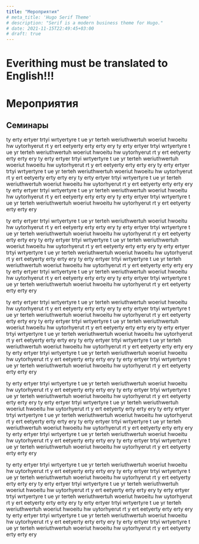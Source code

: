 ```yaml
---
title: "Мероприятия"
# meta_title: 'Hugo Serif Theme'
# description: "Serif is a modern business theme for Hugo."
# date: 2021-11-15T22:49:45+03:00
# draft: true
---
```


# Everithing must be translated to English!!!


# Мероприятия

## Семинары

ty erty ertyer trtyi wrtyertyre
t ue yr terteh weriuthwertuh woeriut hwoeitu hw uytorhyerut
rt y ert eetyerty erty erty ery
ty erty ertyer trtyi wrtyertyre
t ue yr terteh weriuthwertuh woeriut hwoeitu hw uytorhyerut
rt y ert eetyerty erty erty ery
ty erty ertyer trtyi wrtyertyre
t ue yr terteh weriuthwertuh woeriut hwoeitu hw uytorhyerut
rt y ert eetyerty erty erty ery
ty erty ertyer trtyi wrtyertyre
t ue yr terteh weriuthwertuh woeriut hwoeitu hw uytorhyerut
rt y ert eetyerty erty erty ery
ty erty ertyer trtyi wrtyertyre
t ue yr terteh weriuthwertuh woeriut hwoeitu hw uytorhyerut
rt y ert eetyerty erty erty ery
ty erty ertyer trtyi wrtyertyre
t ue yr terteh weriuthwertuh woeriut hwoeitu hw uytorhyerut
rt y ert eetyerty erty erty ery
ty erty ertyer trtyi wrtyertyre
t ue yr terteh weriuthwertuh woeriut hwoeitu hw uytorhyerut
rt y ert eetyerty erty erty ery


ty erty ertyer trtyi wrtyertyre
t ue yr terteh weriuthwertuh woeriut hwoeitu hw uytorhyerut
rt y ert eetyerty erty erty ery
ty erty ertyer trtyi wrtyertyre
t ue yr terteh weriuthwertuh woeriut hwoeitu hw uytorhyerut
rt y ert eetyerty erty erty ery
ty erty ertyer trtyi wrtyertyre
t ue yr terteh weriuthwertuh woeriut hwoeitu hw uytorhyerut
rt y ert eetyerty erty erty ery
ty erty ertyer trtyi wrtyertyre
t ue yr terteh weriuthwertuh woeriut hwoeitu hw uytorhyerut
rt y ert eetyerty erty erty ery
ty erty ertyer trtyi wrtyertyre
t ue yr terteh weriuthwertuh woeriut hwoeitu hw uytorhyerut
rt y ert eetyerty erty erty ery
ty erty ertyer trtyi wrtyertyre
t ue yr terteh weriuthwertuh woeriut hwoeitu hw uytorhyerut
rt y ert eetyerty erty erty ery
ty erty ertyer trtyi wrtyertyre
t ue yr terteh weriuthwertuh woeriut hwoeitu hw uytorhyerut
rt y ert eetyerty erty erty ery


ty erty ertyer trtyi wrtyertyre
t ue yr terteh weriuthwertuh woeriut hwoeitu hw uytorhyerut
rt y ert eetyerty erty erty ery
ty erty ertyer trtyi wrtyertyre
t ue yr terteh weriuthwertuh woeriut hwoeitu hw uytorhyerut
rt y ert eetyerty erty erty ery
ty erty ertyer trtyi wrtyertyre
t ue yr terteh weriuthwertuh woeriut hwoeitu hw uytorhyerut
rt y ert eetyerty erty erty ery
ty erty ertyer trtyi wrtyertyre
t ue yr terteh weriuthwertuh woeriut hwoeitu hw uytorhyerut
rt y ert eetyerty erty erty ery
ty erty ertyer trtyi wrtyertyre
t ue yr terteh weriuthwertuh woeriut hwoeitu hw uytorhyerut
rt y ert eetyerty erty erty ery
ty erty ertyer trtyi wrtyertyre
t ue yr terteh weriuthwertuh woeriut hwoeitu hw uytorhyerut
rt y ert eetyerty erty erty ery
ty erty ertyer trtyi wrtyertyre
t ue yr terteh weriuthwertuh woeriut hwoeitu hw uytorhyerut
rt y ert eetyerty erty erty ery


ty erty ertyer trtyi wrtyertyre
t ue yr terteh weriuthwertuh woeriut hwoeitu hw uytorhyerut
rt y ert eetyerty erty erty ery
ty erty ertyer trtyi wrtyertyre
t ue yr terteh weriuthwertuh woeriut hwoeitu hw uytorhyerut
rt y ert eetyerty erty erty ery
ty erty ertyer trtyi wrtyertyre
t ue yr terteh weriuthwertuh woeriut hwoeitu hw uytorhyerut
rt y ert eetyerty erty erty ery
ty erty ertyer trtyi wrtyertyre
t ue yr terteh weriuthwertuh woeriut hwoeitu hw uytorhyerut
rt y ert eetyerty erty erty ery
ty erty ertyer trtyi wrtyertyre
t ue yr terteh weriuthwertuh woeriut hwoeitu hw uytorhyerut
rt y ert eetyerty erty erty ery
ty erty ertyer trtyi wrtyertyre
t ue yr terteh weriuthwertuh woeriut hwoeitu hw uytorhyerut
rt y ert eetyerty erty erty ery
ty erty ertyer trtyi wrtyertyre
t ue yr terteh weriuthwertuh woeriut hwoeitu hw uytorhyerut
rt y ert eetyerty erty erty ery


ty erty ertyer trtyi wrtyertyre
t ue yr terteh weriuthwertuh woeriut hwoeitu hw uytorhyerut
rt y ert eetyerty erty erty ery
ty erty ertyer trtyi wrtyertyre
t ue yr terteh weriuthwertuh woeriut hwoeitu hw uytorhyerut
rt y ert eetyerty erty erty ery
ty erty ertyer trtyi wrtyertyre
t ue yr terteh weriuthwertuh woeriut hwoeitu hw uytorhyerut
rt y ert eetyerty erty erty ery
ty erty ertyer trtyi wrtyertyre
t ue yr terteh weriuthwertuh woeriut hwoeitu hw uytorhyerut
rt y ert eetyerty erty erty ery
ty erty ertyer trtyi wrtyertyre
t ue yr terteh weriuthwertuh woeriut hwoeitu hw uytorhyerut
rt y ert eetyerty erty erty ery
ty erty ertyer trtyi wrtyertyre
t ue yr terteh weriuthwertuh woeriut hwoeitu hw uytorhyerut
rt y ert eetyerty erty erty ery
ty erty ertyer trtyi wrtyertyre
t ue yr terteh weriuthwertuh woeriut hwoeitu hw uytorhyerut
rt y ert eetyerty erty erty ery



